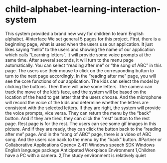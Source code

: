 ﻿# child-alphabet-learning-interaction-system
﻿This system provided a brand new way for children to learn English alphabet.
﻿#Interface
﻿We set general 5 pages for this project. 
First, there is a beginning page, what is used when the users use our application. It just likes saying “hello” to the users and showing the name of our application which calls “Learning letters”. It will provide some voice prompts at the same time. 
After several seconds, it will turn to the menu page automatically. You can select “reading after me” or “the song of ABC” in this page. The users use their mouse to click on the corresponding button to turn to the next page accordingly. 
In the “reading after me” page, you will see the core functions of our application. The kids can select the model by clicking the buttons. Then there will arise some letters. The camera can track the move of the kid’s face, and the system will be based on the location of the head to get letter that the users choose. And the microphone will record the voice of the kids and determine whether the letters are consistent with the selected letters. If they are right, the system will provide the voice prompts, vice versa. They can return the menu by the “back” button. And if they are tired, they can click the “rest” button to the rest page.
Rest page is for the rest. The users can see some gif images in this picture. And if they are ready, they can click the button back to the “reading after me” page.
And in the “song of ABC” page, there is a video of ABC song. And the users can back to the menu by the “back” button.
#Partner or Collaborative Applications
Opencv 2.411
Windows speech SDK
Windows English language package
Anticipated Workplace Environment
1,Children have a PC with a camera. 
2,The study environment is relatively quiet

  


